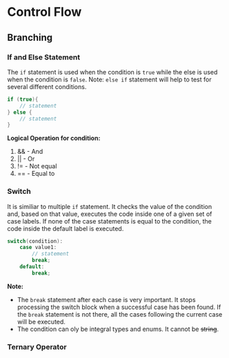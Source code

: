 # Control Flow
## Branching

### If and Else Statement

The `if` statement is used when the condition is `true` while the else is used when the condition is `false`. Note: `else if` statement will help to test for several different conditions.

```c++
if (true){
    // statement
} else {
    // statement
}
```

**Logical Operation for condition:**
1. && - And
2. || - Or
3. != - Not equal
4. == - Equal to

### Switch 

It is similiar to multiple `if` statement. It checks the value of the condition and, based on that value, executes the code inside one of a given set of case labels. If none of the case statements is equal to the condition, the code inside the default label is executed.

```c++
switch(condition):
    case value1:
        // statement
        break;
    default:
        break;
```
**Note:**

* The `break` statement after each case is very important. It stops processing the switch block when a successful case has been found. If the `break` statement is not there, all the cases following the current case will be executed.
* The condition can oly be integral types and enums. It cannot be <strike>string</strike>.

### Ternary Operator